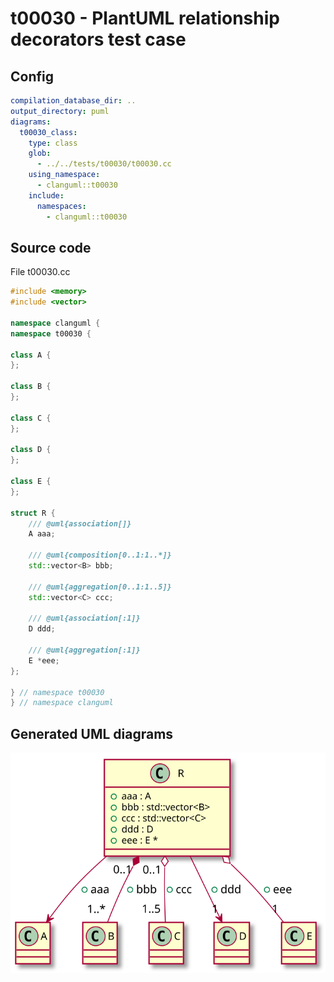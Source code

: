 # t00030 - PlantUML relationship decorators test case
## Config
```yaml
compilation_database_dir: ..
output_directory: puml
diagrams:
  t00030_class:
    type: class
    glob:
      - ../../tests/t00030/t00030.cc
    using_namespace:
      - clanguml::t00030
    include:
      namespaces:
        - clanguml::t00030

```
## Source code
File t00030.cc
```cpp
#include <memory>
#include <vector>

namespace clanguml {
namespace t00030 {

class A {
};

class B {
};

class C {
};

class D {
};

class E {
};

struct R {
    /// @uml{association[]}
    A aaa;

    /// @uml{composition[0..1:1..*]}
    std::vector<B> bbb;

    /// @uml{aggregation[0..1:1..5]}
    std::vector<C> ccc;

    /// @uml{association[:1]}
    D ddd;

    /// @uml{aggregation[:1]}
    E *eee;
};

} // namespace t00030
} // namespace clanguml

```
## Generated UML diagrams
![t00030_class](./t00030_class.svg "PlantUML relationship decorators test case")
